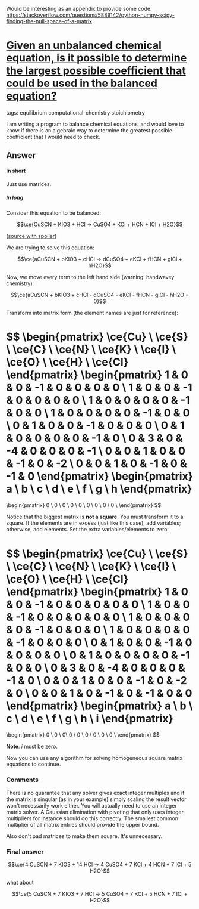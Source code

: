 Would be interesting as an appendix to provide some code. https://stackoverflow.com/questions/5889142/python-numpy-scipy-finding-the-null-space-of-a-matrix

# [Given an unbalanced chemical equation, is it possible to determine the largest possible coefficient that could be used in the balanced equation?](https://chemistry.stackexchange.com/q/60038/194)

tags: equilibrium computational-chemistry stoichiometry

I am writing a program to balance chemical equations, and would love to know if there is an algebraic way to determine the greatest possible coefficient that I would need to check.

## Answer

#### In short

Just use matrices.

##### In long

Consider this equation to be balanced:

$$\ce{CuSCN + KIO3 + HCl -> CuSO4 + KCl + HCN + ICl + H2O}$$

([source with spoiler](https://answers.yahoo.com/question/index?qid=20080530150323AA8tQMu))

We are trying to solve this equation:

$$\ce{aCuSCN + bKIO3 + cHCl -> dCuSO4 + eKCl + fHCN + gICl + hH2O}$$

Now, we move every term to the left hand side (warning: handwavey chemistry):

$$\ce{aCuSCN + bKIO3 + cHCl - dCuSO4 - eKCl - fHCN - gICl - hH2O = 0}$$

Transform into matrix form (the element names are just for reference):

$$
\begin{pmatrix}
\ce{Cu} \\ \ce{S} \\ \ce{C} \\ \ce{N} \\ \ce{K} \\ \ce{I} \\ \ce{O} \\ \ce{H} \\ \ce{Cl}
\end{pmatrix}
\begin{pmatrix}
1 & 0 & 0 & -1 &  0 &  0 &  0 &  0 \\
1 & 0 & 0 & -1 &  0 &  0 &  0 &  0 \\
1 & 0 & 0 &  0 &  0 & -1 &  0 &  0 \\
1 & 0 & 0 &  0 &  0 & -1 &  0 &  0 \\
0 & 1 & 0 &  0 & -1 &  0 &  0 &  0 \\
0 & 1 & 0 &  0 &  0 &  0 & -1 &  0 \\
0 & 3 & 0 & -4 &  0 &  0 &  0 & -1 \\
0 & 0 & 1 &  0 &  0 & -1 &  0 & -2 \\
0 & 0 & 1 &  0 & -1 &  0 & -1 &  0
\end{pmatrix}
\begin{pmatrix}
a \\ b \\ c \\ d \\ e \\ f \\ g \\ h
\end{pmatrix}
=
\begin{pmatrix}
0 \\ 0 \\ 0 \\ 0 \\ 0 \\ 0 \\ 0 \\ 0 \\ 0 \\
\end{pmatrix}
$$

Notice that the biggest matrix is **not a square**. You must transform it to a square. If the elements are in excess (just like this case), add variables; otherwise, add elements. Set the extra variables/elements to zero:

$$
\begin{pmatrix}
\ce{Cu} \\ \ce{S} \\ \ce{C} \\ \ce{N} \\ \ce{K} \\ \ce{I} \\ \ce{O} \\ \ce{H} \\ \ce{Cl}
\end{pmatrix}
\begin{pmatrix}
1 & 0 & 0 & -1 &  0 &  0 &  0 &  0 & 0 \\
1 & 0 & 0 & -1 &  0 &  0 &  0 &  0 & 0 \\
1 & 0 & 0 &  0 &  0 & -1 &  0 &  0 & 0 \\
1 & 0 & 0 &  0 &  0 & -1 &  0 &  0 & 0 \\
0 & 1 & 0 &  0 & -1 &  0 &  0 &  0 & 0 \\
0 & 1 & 0 &  0 &  0 &  0 & -1 &  0 & 0 \\
0 & 3 & 0 & -4 &  0 &  0 &  0 & -1 & 0 \\
0 & 0 & 1 &  0 &  0 & -1 &  0 & -2 & 0 \\
0 & 0 & 1 &  0 & -1 &  0 & -1 &  0 & 0
\end{pmatrix}
\begin{pmatrix}
a \\ b \\ c \\ d \\ e \\ f \\ g \\ h \\ i
\end{pmatrix}
=
\begin{pmatrix}
0 \\ 0 \\ 0\\ 0 \\ 0 \\ 0 \\ 0 \\ 0 \\ 0 \\
\end{pmatrix}
$$

**Note**: $i$ must be zero.

Now you can use any algorithm for solving homogeneous square matrix equations to continue.

### Comments

There is no guarantee that any solver gives exact integer multiples and if the matrix is singular (as in your example) simply scaling the result vector won't necessarily work either. You will actually need to use an integer matrix solver. A Gaussian elimination with pivoting that only uses integer multipliers for instance should do this correctly. The smallest common multiplier of all matrix entries should provide the upper bound.

Also don't pad matrices to make them square. It's unnecessary.

### Final answer

$$\ce{4 CuSCN + 7 KIO3 + 14 HCl -> 4 CuSO4 + 7 KCl + 4 HCN + 7 ICl + 5 H2O}$$

what about

$$\ce{5 CuSCN + 7 KIO3 + 7 HCl -> 5 CuSO4 + 7 KCl + 5 HCN + 7 ICl + H2O}$$
